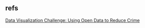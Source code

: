 ## refs
[Data Visualization Challenge: Using Open Data to Reduce Crime](https://digital.gov/2014/12/10/data-visualization-challenge-using-open-data-to-reduce-crime/)
